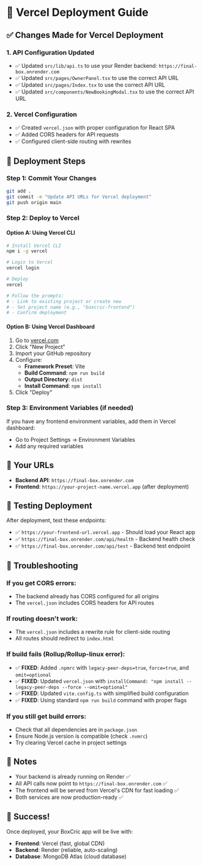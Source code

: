 # 🚀 Vercel Deployment Guide

## ✅ Changes Made for Vercel Deployment

### 1. **API Configuration Updated**
- ✅ Updated `src/lib/api.ts` to use your Render backend: `https://final-box.onrender.com`
- ✅ Updated `src/pages/OwnerPanel.tsx` to use the correct API URL
- ✅ Updated `src/pages/Index.tsx` to use the correct API URL  
- ✅ Updated `src/components/NewBookingModal.tsx` to use the correct API URL

### 2. **Vercel Configuration**
- ✅ Created `vercel.json` with proper configuration for React SPA
- ✅ Added CORS headers for API requests
- ✅ Configured client-side routing with rewrites

## 🎯 Deployment Steps

### **Step 1: Commit Your Changes**
```bash
git add .
git commit -m "Update API URLs for Vercel deployment"
git push origin main
```

### **Step 2: Deploy to Vercel**

#### **Option A: Using Vercel CLI**
```bash
# Install Vercel CLI
npm i -g vercel

# Login to Vercel
vercel login

# Deploy
vercel

# Follow the prompts:
# - Link to existing project or create new
# - Set project name (e.g., "boxcric-frontend")
# - Confirm deployment
```

#### **Option B: Using Vercel Dashboard**
1. Go to [vercel.com](https://vercel.com)
2. Click "New Project"
3. Import your GitHub repository
4. Configure:
   - **Framework Preset**: Vite
   - **Build Command**: `npm run build`
   - **Output Directory**: `dist`
   - **Install Command**: `npm install`
5. Click "Deploy"

### **Step 3: Environment Variables (if needed)**
If you have any frontend environment variables, add them in Vercel dashboard:
- Go to Project Settings → Environment Variables
- Add any required variables

## 🔗 Your URLs

- **Backend API**: `https://final-box.onrender.com`
- **Frontend**: `https://your-project-name.vercel.app` (after deployment)

## 🧪 Testing Deployment

After deployment, test these endpoints:
- ✅ `https://your-frontend-url.vercel.app` - Should load your React app
- ✅ `https://final-box.onrender.com/api/health` - Backend health check
- ✅ `https://final-box.onrender.com/api/test` - Backend test endpoint

## 🐛 Troubleshooting

### **If you get CORS errors:**
- The backend already has CORS configured for all origins
- The `vercel.json` includes CORS headers for API routes

### **If routing doesn't work:**
- The `vercel.json` includes a rewrite rule for client-side routing
- All routes should redirect to `index.html`

### **If build fails (Rollup/Rollup-linux error):**
- ✅ **FIXED**: Added `.npmrc` with `legacy-peer-deps=true`, `force=true`, and `omit=optional`
- ✅ **FIXED**: Updated `vercel.json` with `installCommand: "npm install --legacy-peer-deps --force --omit=optional"`
- ✅ **FIXED**: Updated `vite.config.ts` with simplified build configuration
- ✅ **FIXED**: Using standard `npm run build` command with proper flags

### **If you still get build errors:**
- Check that all dependencies are in `package.json`
- Ensure Node.js version is compatible (check `.nvmrc`)
- Try clearing Vercel cache in project settings

## 📝 Notes

- Your backend is already running on Render ✅
- All API calls now point to `https://final-box.onrender.com` ✅
- The frontend will be served from Vercel's CDN for fast loading ✅
- Both services are now production-ready ✅

## 🎉 Success!

Once deployed, your BoxCric app will be live with:
- **Frontend**: Vercel (fast, global CDN)
- **Backend**: Render (reliable, auto-scaling)
- **Database**: MongoDB Atlas (cloud database) 